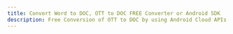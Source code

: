 ---title: Convert Word to DOC, OTT to DOC FREE Converter or Android SDKdescription: Free Conversion of OTT to DOC by using Android Cloud APIs & SDKs. Also Create, Edit & Render Microsoft Word & OpenOffice documents in the Cloud.---